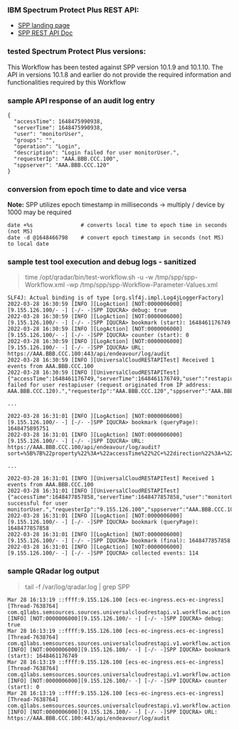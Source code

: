 ### IBM Spectrum Protect Plus REST API:
* [SPP landing page](https://www.ibm.com/docs/en/spp/10.1.10)
* [SPP REST API Doc](https://www.ibm.com/docs/en/SSNQFQ_10.1.10/pdf/restapi.pdf)

### tested Spectrum Protect Plus versions:
This Workflow has been tested against SPP version 10.1.9 and 10.1.10. 
The API in versions 10.1.8 and earlier do not provide the required 
information and functionalities required by this Workflow


### sample API response of an audit log entry

```
{
  "accessTime": 1648475990938,
  "serverTime": 1648475990938,
  "user": "monitorUser",
  "groups": "",
  "operation": "Login",
  "description": "Login failed for user monitorUser.",
  "requesterIp": "AAA.BBB.CCC.100",
  "sppserver": "AAA.BBB.CCC.120"
}
```


### conversion from epoch time to date and vice versa

**Note:** SPP utilizes epoch timestamp in milliseconds -> multiply / device by 1000 may be required

```
date +%s               # converts local time to epoch time in seconds (not MS)
date -d @1648466798    # convert epoch timestamp in seconds (not MS) to local date
```


### sample test tool execution and debug logs - sanitized

> time /opt/qradar/bin/test-workflow.sh -u -w /tmp/spp/spp-Workflow.xml -wp /tmp/spp/spp-Workflow-Parameter-Values.xml

```
SLF4J: Actual binding is of type [org.slf4j.impl.Log4jLoggerFactory]
2022-03-28 16:30:59 [INFO ][LogAction] [NOT:0000006000][9.155.126.100/- -] [-/- -]SPP IQUCRA> debug: true
2022-03-28 16:30:59 [INFO ][LogAction] [NOT:0000006000][9.155.126.100/- -] [-/- -]SPP IQUCRA> bookmark (start): 1648461176749
2022-03-28 16:30:59 [INFO ][LogAction] [NOT:0000006000][9.155.126.100/- -] [-/- -]SPP IQUCRA> counter (start): 0
2022-03-28 16:30:59 [INFO ][LogAction] [NOT:0000006000][9.155.126.100/- -] [-/- -]SPP IQUCRA> URL: https://AAA.BBB.CCC.100:443/api/endeavour/log/audit
2022-03-28 16:30:59 [INFO ][UniversalCloudRESTAPITest] Received 1 events from AAA.BBB.CCC.100
2022-03-28 16:30:59 [INFO ][UniversalCloudRESTAPITest] {"accessTime":1648461176749,"serverTime":1648461176749,"user":"restapiuser","groups":"","operation":"Login","description":"Login failed for user restapiuser (request originated from IP address: AAA.BBB.CCC.120).","requesterIp":"AAA.BBB.CCC.120","sppserver":"AAA.BBB.CCC.100"}

...

2022-03-28 16:31:01 [INFO ][LogAction] [NOT:0000006000][9.155.126.100/- -] [-/- -]SPP IQUCRA> bookmark (queryPage): 1648475895751
2022-03-28 16:31:01 [INFO ][LogAction] [NOT:0000006000][9.155.126.100/- -] [-/- -]SPP IQUCRA> URL: https://AAA.BBB.CCC.100/api/endeavour/log/audit?sort=%5B%7B%22property%22%3A+%22accessTime%22%2C+%22direction%22%3A+%22ASC%22%7D%5D&filter=%5B%7B%22property%22%3A+%22accessTime%22%2C+%22op%22%3A+%22%3E%3D%22%2C+%22value%22%3A+%221648461176749%22%7D%5D&pageSize=100&pageStartIndex=100

...

2022-03-28 16:31:01 [INFO ][UniversalCloudRESTAPITest] Received 1 events from AAA.BBB.CCC.100
2022-03-28 16:31:01 [INFO ][UniversalCloudRESTAPITest] {"accessTime":1648477857858,"serverTime":1648477857858,"user":"monitorUser","groups":"","operation":"Login","description":"Login successful for user monitorUser.","requesterIp":"9.155.126.100","sppserver":"AAA.BBB.CCC.100"}
2022-03-28 16:31:01 [INFO ][LogAction] [NOT:0000006000][9.155.126.100/- -] [-/- -]SPP IQUCRA> bookmark (queryPage): 1648477857858
2022-03-28 16:31:01 [INFO ][LogAction] [NOT:0000006000][9.155.126.100/- -] [-/- -]SPP IQUCRA> bookmark (final): 1648477857858
2022-03-28 16:31:01 [INFO ][LogAction] [NOT:0000006000][9.155.126.100/- -] [-/- -]SPP IQUCRA> collected events: 114
```


### sample QRadar log output 

>tail -f /var/log/qradar.log  | grep SPP

```
Mar 28 16:13:19 ::ffff:9.155.126.100 [ecs-ec-ingress.ecs-ec-ingress] [Thread-7638764] com.q1labs.semsources.sources.universalcloudrestapi.v1.workflow.action.LogAction: [INFO] [NOT:0000006000][9.155.126.100/- -] [-/- -]SPP IQUCRA> debug: true
Mar 28 16:13:19 ::ffff:9.155.126.100 [ecs-ec-ingress.ecs-ec-ingress] [Thread-7638764] com.q1labs.semsources.sources.universalcloudrestapi.v1.workflow.action.LogAction: [INFO] [NOT:0000006000][9.155.126.100/- -] [-/- -]SPP IQUCRA> bookmark (start): 1648461176749
Mar 28 16:13:19 ::ffff:9.155.126.100 [ecs-ec-ingress.ecs-ec-ingress] [Thread-7638764] com.q1labs.semsources.sources.universalcloudrestapi.v1.workflow.action.LogAction: [INFO] [NOT:0000006000][9.155.126.100/- -] [-/- -]SPP IQUCRA> counter (start): 0
Mar 28 16:13:19 ::ffff:9.155.126.100 [ecs-ec-ingress.ecs-ec-ingress] [Thread-7638764] com.q1labs.semsources.sources.universalcloudrestapi.v1.workflow.action.LogAction: [INFO] [NOT:0000006000][9.155.126.100/- -] [-/- -]SPP IQUCRA> URL: https://AAA.BBB.CCC.100:443/api/endeavour/log/audit
```
